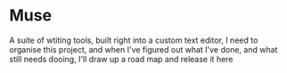 # Muse 
A suite of wtiting tools, built right into a custom text editor, 
I need to organise this project, and when I've figured out what
I've done, and what still needs dooing, I'll draw up a road map and 
release it here


